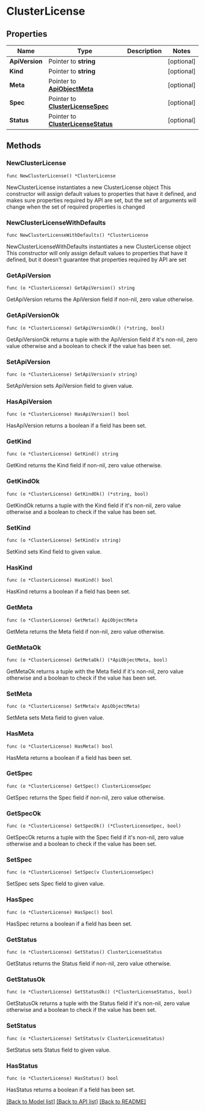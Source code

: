 # ClusterLicense

## Properties

Name | Type | Description | Notes
------------ | ------------- | ------------- | -------------
**ApiVersion** | Pointer to **string** |  | [optional] 
**Kind** | Pointer to **string** |  | [optional] 
**Meta** | Pointer to [**ApiObjectMeta**](apiObjectMeta.md) |  | [optional] 
**Spec** | Pointer to [**ClusterLicenseSpec**](clusterLicenseSpec.md) |  | [optional] 
**Status** | Pointer to [**ClusterLicenseStatus**](clusterLicenseStatus.md) |  | [optional] 

## Methods

### NewClusterLicense

`func NewClusterLicense() *ClusterLicense`

NewClusterLicense instantiates a new ClusterLicense object
This constructor will assign default values to properties that have it defined,
and makes sure properties required by API are set, but the set of arguments
will change when the set of required properties is changed

### NewClusterLicenseWithDefaults

`func NewClusterLicenseWithDefaults() *ClusterLicense`

NewClusterLicenseWithDefaults instantiates a new ClusterLicense object
This constructor will only assign default values to properties that have it defined,
but it doesn't guarantee that properties required by API are set

### GetApiVersion

`func (o *ClusterLicense) GetApiVersion() string`

GetApiVersion returns the ApiVersion field if non-nil, zero value otherwise.

### GetApiVersionOk

`func (o *ClusterLicense) GetApiVersionOk() (*string, bool)`

GetApiVersionOk returns a tuple with the ApiVersion field if it's non-nil, zero value otherwise
and a boolean to check if the value has been set.

### SetApiVersion

`func (o *ClusterLicense) SetApiVersion(v string)`

SetApiVersion sets ApiVersion field to given value.

### HasApiVersion

`func (o *ClusterLicense) HasApiVersion() bool`

HasApiVersion returns a boolean if a field has been set.

### GetKind

`func (o *ClusterLicense) GetKind() string`

GetKind returns the Kind field if non-nil, zero value otherwise.

### GetKindOk

`func (o *ClusterLicense) GetKindOk() (*string, bool)`

GetKindOk returns a tuple with the Kind field if it's non-nil, zero value otherwise
and a boolean to check if the value has been set.

### SetKind

`func (o *ClusterLicense) SetKind(v string)`

SetKind sets Kind field to given value.

### HasKind

`func (o *ClusterLicense) HasKind() bool`

HasKind returns a boolean if a field has been set.

### GetMeta

`func (o *ClusterLicense) GetMeta() ApiObjectMeta`

GetMeta returns the Meta field if non-nil, zero value otherwise.

### GetMetaOk

`func (o *ClusterLicense) GetMetaOk() (*ApiObjectMeta, bool)`

GetMetaOk returns a tuple with the Meta field if it's non-nil, zero value otherwise
and a boolean to check if the value has been set.

### SetMeta

`func (o *ClusterLicense) SetMeta(v ApiObjectMeta)`

SetMeta sets Meta field to given value.

### HasMeta

`func (o *ClusterLicense) HasMeta() bool`

HasMeta returns a boolean if a field has been set.

### GetSpec

`func (o *ClusterLicense) GetSpec() ClusterLicenseSpec`

GetSpec returns the Spec field if non-nil, zero value otherwise.

### GetSpecOk

`func (o *ClusterLicense) GetSpecOk() (*ClusterLicenseSpec, bool)`

GetSpecOk returns a tuple with the Spec field if it's non-nil, zero value otherwise
and a boolean to check if the value has been set.

### SetSpec

`func (o *ClusterLicense) SetSpec(v ClusterLicenseSpec)`

SetSpec sets Spec field to given value.

### HasSpec

`func (o *ClusterLicense) HasSpec() bool`

HasSpec returns a boolean if a field has been set.

### GetStatus

`func (o *ClusterLicense) GetStatus() ClusterLicenseStatus`

GetStatus returns the Status field if non-nil, zero value otherwise.

### GetStatusOk

`func (o *ClusterLicense) GetStatusOk() (*ClusterLicenseStatus, bool)`

GetStatusOk returns a tuple with the Status field if it's non-nil, zero value otherwise
and a boolean to check if the value has been set.

### SetStatus

`func (o *ClusterLicense) SetStatus(v ClusterLicenseStatus)`

SetStatus sets Status field to given value.

### HasStatus

`func (o *ClusterLicense) HasStatus() bool`

HasStatus returns a boolean if a field has been set.


[[Back to Model list]](../README.md#documentation-for-models) [[Back to API list]](../README.md#documentation-for-api-endpoints) [[Back to README]](../README.md)


